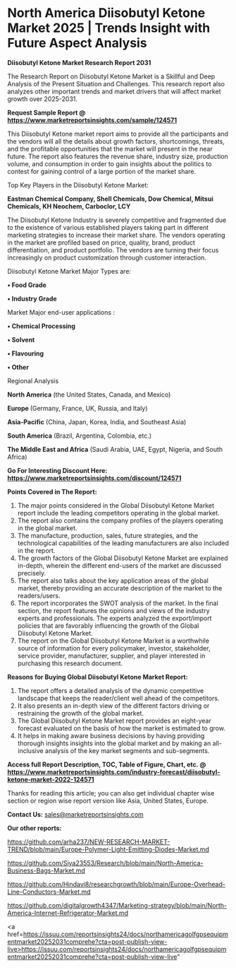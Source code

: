 # North America Diisobutyl Ketone Market 2025 | Trends Insight with Future Aspect Analysis

<strong>Diisobutyl Ketone Market Research Report 2031</strong>

The Research Report on Diisobutyl Ketone Market is a Skillful and Deep Analysis of the Present Situation and Challenges. This research report also analyzes other important trends and market drivers that will affect market growth over 2025-2031.

<strong>Request Sample Report @ <a href=https://www.marketreportsinsights.com/sample/124571>https://www.marketreportsinsights.com/sample/124571</a></strong>

This Diisobutyl Ketone market report aims to provide all the participants and the vendors will all the details about growth factors, shortcomings, threats, and the profitable opportunities that the market will present in the near future. The report also features the revenue share, industry size, production volume, and consumption in order to gain insights about the politics to contest for gaining control of a large portion of the market share.

Top Key Players in the Diisobutyl Ketone Market:

<strong>Eastman Chemical Company, Shell Chemicals, Dow Chemical, Mitsui Chemicals, KH Neochem, Carboclor, LCY</strong>

The Diisobutyl Ketone Industry is severely competitive and fragmented due to the existence of various established players taking part in different marketing strategies to increase their market share. The vendors operating in the market are profiled based on price, quality, brand, product differentiation, and product portfolio. The vendors are turning their focus increasingly on product customization through customer interaction.

Diisobutyl Ketone Market Major Types are:

<strong>• Food Grade

• Industry Grade</strong>

Market Major end-user applications :

<strong>• Chemical Processing

• Solvent

• Flavouring

• Other</strong>

Regional Analysis

</u><strong><b>North America</b></strong> (the United States, Canada, and Mexico)

<strong><b>Europe </b></strong>(Germany, France, UK, Russia, and Italy)

<strong><b>Asia-Pacific</b></strong> (China, Japan, Korea, India, and Southeast Asia)

<strong><b>South America</b></strong> (Brazil, Argentina, Colombia, etc.)

<strong><b>The Middle East and Africa</b></strong> (Saudi Arabia, UAE, Egypt, Nigeria, and South Africa)

<strong>Go For Interesting Discount Here: <a href=https://www.marketreportsinsights.com/discount/124571>https://www.marketreportsinsights.com/discount/124571</a></strong>

<strong>Points Covered in The Report:</strong>
<ol>
  <li>The major points considered in the Global Diisobutyl Ketone Market report include the leading competitors operating in the global market.</li>
  <li>The report also contains the company profiles of the players operating in the global market.</li>
  <li>The manufacture, production, sales, future strategies, and the technological capabilities of the leading manufacturers are also included in the report.</li>
  <li>The growth factors of the Global Diisobutyl Ketone Market are explained in-depth, wherein the different end-users of the market are discussed precisely.</li>
  <li>The report also talks about the key application areas of the global market, thereby providing an accurate description of the market to the readers/users.</li>
  <li>The report incorporates the SWOT analysis of the market. In the final section, the report features the opinions and views of the industry experts and professionals. The experts analyzed the export/import policies that are favorably influencing the growth of the Global Diisobutyl Ketone Market.</li>
  <li>The report on the Global Diisobutyl Ketone Market is a worthwhile source of information for every policymaker, investor, stakeholder, service provider, manufacturer, supplier, and player interested in purchasing this research document.</li>
</ol>
<strong>Reasons for Buying Global Diisobutyl Ketone Market Report:</strong>

<ol>
  <li>The report offers a detailed analysis of the dynamic competitive landscape that keeps the reader/client well ahead of the competitors.</li>
  <li>It also presents an in-depth view of the different factors driving or restraining the growth of the global market.</li>
  <li>The Global Diisobutyl Ketone Market report provides an eight-year forecast evaluated on the basis of how the market is estimated to grow.</li>
  <li>It helps in making aware business decisions by having providing thorough insights insights into the global market and by making an all-inclusive analysis of the key market segments and sub-segments.</li>
</ol>
<strong>Access full Report Description, TOC, Table of Figure, Chart, etc. @ <a href=https://www.marketreportsinsights.com/industry-forecast/diisobutyl-ketone-market-2022-124571>https://www.marketreportsinsights.com/industry-forecast/diisobutyl-ketone-market-2022-124571</a></strong>


Thanks for reading this article; you can also get individual chapter wise section or region wise report version like Asia, United States, Europe.

<strong>Contact Us:</strong>
sales@marketreportsinsights.com

<strong>Our other reports:</strong>

<a href=https://github.com/arha237/NEW-RESEARCH-MARKET-TREND/blob/main/Europe-Polymer-Light-Emitting-Diodes-Market.md>https://github.com/arha237/NEW-RESEARCH-MARKET-TREND/blob/main/Europe-Polymer-Light-Emitting-Diodes-Market.md</a>

<a href=https://github.com/Siya23553/Research/blob/main/North-America-Business-Bags-Market.md>https://github.com/Siya23553/Research/blob/main/North-America-Business-Bags-Market.md</a>

<a href=https://github.com/Hindavi8/researchgrowth/blob/main/Europe-Overhead-Line-Conductors-Market.md>https://github.com/Hindavi8/researchgrowth/blob/main/Europe-Overhead-Line-Conductors-Market.md</a>

<a href=https://github.com/digitalgrowth4347/Marketing-strategy/blob/main/North-America-Internet-Refrigerator-Market.md>https://github.com/digitalgrowth4347/Marketing-strategy/blob/main/North-America-Internet-Refrigerator-Market.md</a>

<a href=https://issuu.com/reportsinsights24/docs/northamericagolfgpsequipmentmarket20252031comprehe?cta=post-publish-view-live>https://issuu.com/reportsinsights24/docs/northamericagolfgpsequipmentmarket20252031comprehe?cta=post-publish-view-live</a>"
